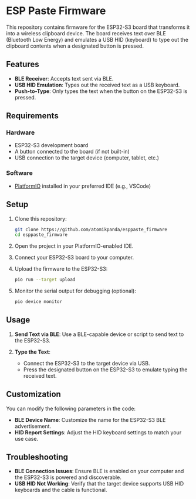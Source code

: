 # ESP Paste Firmware

This repository contains firmware for the ESP32-S3 board that transforms it into a wireless clipboard device. The board receives text over BLE (Bluetooth Low Energy) and emulates a USB HID (keyboard) to type out the clipboard contents when a designated button is pressed.

## Features
- **BLE Receiver**: Accepts text sent via BLE.
- **USB HID Emulation**: Types out the received text as a USB keyboard.
- **Push-to-Type**: Only types the text when the button on the ESP32-S3 is pressed.

## Requirements

### Hardware
- ESP32-S3 development board
- A button connected to the board (if not built-in)
- USB connection to the target device (computer, tablet, etc.)

### Software
- [PlatformIO](https://platformio.org/) installed in your preferred IDE (e.g., VSCode)

## Setup

1. Clone this repository:
   ```bash
   git clone https://github.com/atomikpanda/esppaste_firmware
   cd esppaste_firmware
   ```

2. Open the project in your PlatformIO-enabled IDE.

3. Connect your ESP32-S3 board to your computer.

4. Upload the firmware to the ESP32-S3:
   ```bash
   pio run --target upload
   ```

5. Monitor the serial output for debugging (optional):
   ```bash
   pio device monitor
   ```

## Usage

1. **Send Text via BLE**:
   Use a BLE-capable device or script to send text to the ESP32-S3.

2. **Type the Text**:
   - Connect the ESP32-S3 to the target device via USB.
   - Press the designated button on the ESP32-S3 to emulate typing the received text.

## Customization

You can modify the following parameters in the code:
- **BLE Device Name**: Customize the name for the ESP32-S3 BLE advertisement.
- **HID Report Settings**: Adjust the HID keyboard settings to match your use case.

## Troubleshooting

- **BLE Connection Issues**: Ensure BLE is enabled on your computer and the ESP32-S3 is powered and discoverable.
- **USB HID Not Working**: Verify that the target device supports USB HID keyboards and the cable is functional.